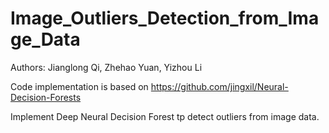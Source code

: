# Image_Outliers_Detection_from_Image_Data
Authors: Jianglong Qi, Zhehao Yuan, Yizhou Li

Code implementation is based on https://github.com/jingxil/Neural-Decision-Forests

Implement Deep Neural Decision Forest tp detect outliers from image data.
